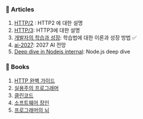 ### 📜 Articles

1. [HTTP/2](https://http2-explained.haxx.se/en/part1) : HTTP2 에 대한 설명
2. [HTTP/3](https://http3-explained.haxx.se/): HTTP3에 대한 설명
3. [개발자의 학습과 성장](https://kciter.so/posts/developers-learning-and-growth/): 학습법에 대한 이론과 성장 방법 ✅
4. [ai-2027](https://ai-2027.com/): 2027 AI 전망
5. [Deep dive in Nodejs internal](https://medium.com/@manikmudholkar831995/the-v8-javascript-engine-d1434ca77c96): Node.js deep dive

### 📗 Books

1. [HTTP 완벽 가이드](https://product.kyobobook.co.kr/detail/S000001033001)
2. [실용주의 프로그래머](https://product.kyobobook.co.kr/detail/S000001033128)
3. [클린코드](https://product.kyobobook.co.kr/detail/S000001032980)
4. [소프트웨어 장인](https://product.kyobobook.co.kr/detail/S000001889885)
5. [프로그래머의 뇌](https://product.kyobobook.co.kr/detail/S000001952236)
